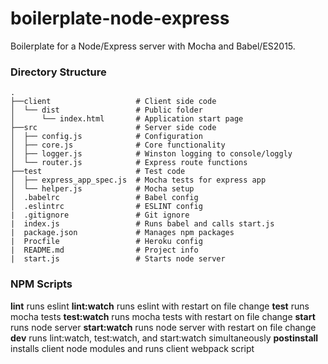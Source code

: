 # boilerplate-node-express

Boilerplate for a Node/Express server with Mocha and Babel/ES2015.

### Directory Structure

```
.
├──client                   # Client side code
│  └── dist                 # Public folder
│      └── index.html       # Application start page
├──src                      # Server side code
│  ├── config.js            # Configuration
│  ├── core.js              # Core functionality
│  ├── logger.js            # Winston logging to console/loggly
│  └── router.js            # Express route functions
├──test                     # Test code
│  ├── express_app_spec.js  # Mocha tests for express app
│  └── helper.js            # Mocha setup
│  .babelrc                 # Babel config
│  .eslintrc                # ESLINT config
|  .gitignore               # Git ignore
|  index.js                 # Runs babel and calls start.js
|  package.json             # Manages npm packages 
|  Procfile                 # Heroku config
|  README.md                # Project info
|  start.js                 # Starts node server
```

### NPM Scripts

**lint** runs eslint
**lint:watch** runs eslint with restart on file change
**test** runs mocha tests
**test:watch** runs mocha tests with restart on file change
**start** runs node server
**start:watch** runs node server with restart on file change
**dev** runs lint:watch, test:watch, and start:watch simultaneously
**postinstall** installs client node modules and runs client webpack script
